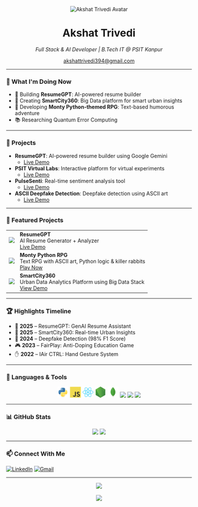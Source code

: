 <!-- Futuristic GitHub README (Non-Neon, Clean Aesthetic) -->

<div align="center">
  <img src="https://github.com/Akshat394/Akshat394/blob/main/profile.png" width="160" alt="Akshat Trivedi Avatar">
  <h1>Akshat Trivedi</h1>
  <p><em>Full Stack & AI Developer | B.Tech IT @ PSIT Kanpur</em></p>
  <p><a href="mailto:akshattrivedi394@gmail.com">akshattrivedi394@gmail.com</a></p>
</div>

---

### 🔭 What I'm Doing Now

- 🧠 Building **ResumeGPT**: AI-powered resume builder
- 🧪 Creating **SmartCity360**: Big Data platform for smart urban insights
- 🏰 Developing **Monty Python-themed RPG**: Text-based humorous adventure
- 📚 Researching Quantum Error Computing

---

### 🚀 Projects

- **ResumeGPT**: AI-powered resume builder using Google Gemini
  - [Live Demo](https://resume-gpt-rosy.vercel.app/)
- **PSIT Virtual Labs**: Interactive platform for virtual experiments
  - [Live Demo](https://psit-virtual-labs.netlify.app/)
- **PulseSenti**: Real-time sentiment analysis tool
  - [Live Demo](https://pulsesenti-realtime-sentiment.netlify.app/)
- **ASCII Deepfake Detection**: Deepfake detection using ASCII art
  - [Live Demo](https://ascii-deepfake-detection.netlify.app/)

---

### 🚀 Featured Projects

<table>
  <tr>
    <td><img src="https://github.com/Akshat394/Akshat394/blob/main/profile.png" width="120"></td>
    <td><strong>ResumeGPT</strong><br/>AI Resume Generator + Analyzer<br/><a href="#">Live Demo</a></td>
  </tr>
  <tr>
    <td><img src="https://media.tenor.com/VgGAI0fuB94AAAAd/monty-python-rabbit.gif" width="120"></td>
    <td><strong>Monty Python RPG</strong><br/>Text RPG with ASCII art, Python logic & killer rabbits<br/><a href="#">Play Now</a></td>
  </tr>
  <tr>
    <td><img src="https://images.pexels.com/photos/4386371/pexels-photo-4386371.jpeg?auto=compress&cs=tinysrgb&dpr=1&w=120" width="120"></td>
    <td><strong>SmartCity360</strong><br/>Urban Data Analytics Platform using Big Data Stack<br/><a href="#">View Demo</a></td>
  </tr>
</table>

---

### 🏆 Highlights Timeline

- 🧠 <strong>2025</strong> – ResumeGPT: GenAI Resume Assistant
- 🌆 <strong>2025</strong> – SmartCity360: Real-time Urban Insights
- 🧪 <strong>2024</strong> – Deepfake Detection (98% F1 Score)
- 🎮 <strong>2023</strong> – FairPlay: Anti-Doping Education Game
- ✋ <strong>2022</strong> – IAir CTRL: Hand Gesture System

---

### 🧰 Languages & Tools

<div align="center">
  <img src="https://raw.githubusercontent.com/devicons/devicon/master/icons/python/python-original.svg" height="30">
  <img src="https://raw.githubusercontent.com/devicons/devicon/master/icons/javascript/javascript-original.svg" height="30">
  <img src="https://raw.githubusercontent.com/devicons/devicon/master/icons/react/react-original.svg" height="30">
  <img src="https://raw.githubusercontent.com/devicons/devicon/master/icons/nodejs/nodejs-original.svg" height="30">
  <img src="https://raw.githubusercontent.com/devicons/devicon/master/icons/mongodb/mongodb-original.svg" height="30">
  <img src="https://www.vectorlogo.zone/logos/git-scm/git-scm-icon.svg" height="30">
  <img src="https://www.vectorlogo.zone/logos/docker/docker-icon.svg" height="30">
  <img src="https://www.vectorlogo.zone/logos/tensorflow/tensorflow-icon.svg" height="30">
</div>

---

### 📊 GitHub Stats

<div align="center">
  <img src="https://github-readme-stats.vercel.app/api?username=Akshat394&show_icons=true&theme=react&hide_border=true&bg_color=0d1117&title_color=5ce1e6&icon_color=5ce1e6" height="180">
  <img src="https://github-readme-stats.vercel.app/api/top-langs/?username=Akshat394&layout=compact&theme=react&hide_border=true&bg_color=0d1117&title_color=5ce1e6" height="180">
</div>

---

### 📫 Connect With Me

[![LinkedIn](https://img.shields.io/badge/LinkedIn-0d1117?style=flat&logo=linkedin&logoColor=5ce1e6)](https://www.linkedin.com/in/akshat-trivedi-394/)
[![Gmail](https://img.shields.io/badge/Gmail-0d1117?style=flat&logo=gmail&logoColor=5ce1e6)](mailto:akshattrivedi394@gmail.com)

---

<p align="center">
  <img src="https://github-profile-trophy.vercel.app/?username=Akshat394&theme=onedark&column=6">
</p>

<p align="center">
  <img src="https://raw.githubusercontent.com/Akshat394/Akshat394/output/github-contribution-grid-snake-sissa.svg">
</p>
